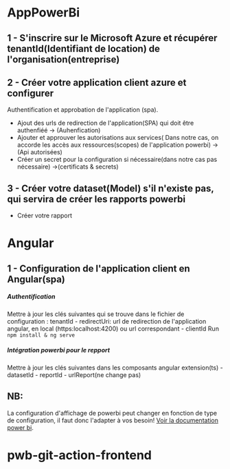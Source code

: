 # AppPowerBi

##  1 - S'inscrire sur le Microsoft Azure et récupérer tenantId(Identifiant de location) de l'organisation(entreprise)

##  2 -  Créer votre application client azure et configurer
 Authentification et approbation de l'application (spa).
   * Ajout des urls de redirection de l'application(SPA) qui doit être authenfiéé -> (Auhenfication)
   * Ajouter et approuver les autorisations aux services( Dans notre cas, on accorde les accès aux ressources(scopes) de l'application powerbi) ->(Api autorisées)
   * Créer un secret pour la configuration si nécessaire(dans notre cas pas nécessaire) ->(certificats & secrets)

## 3 - Créer votre dataset(Model) s'il n'existe pas, qui servira de créer les rapports powerbi
 * Créer votre rapport
 
# Angular
## 1 - Configuration de l'application client en Angular(spa)
##### Authentification 
Mettre à jour les clés suivantes qui se trouve dans le fichier de configuration :
     tenantId
    - redirectUri: url de redirection de l'application angular, en local (https:localhost:4200) ou url correspondant
    - clientId
   Run `npm install & ng serve`

##### Intégration powerbi pour le repport
   Mettre à jour les clés suivantes dans les composants  angular extension(ts)
    - datasetId
    - reportId
    - urlReport(ne change pas)
## NB:
  La configuration d'affichage de powerbi peut changer en fonction de type de configuration, il faut donc l'adapter à vos besoin! [Voir la documentation power bi](https://learn.microsoft.com/fr-fr/javascript/api/overview/powerbi/).
# pwb-git-action-frontend
